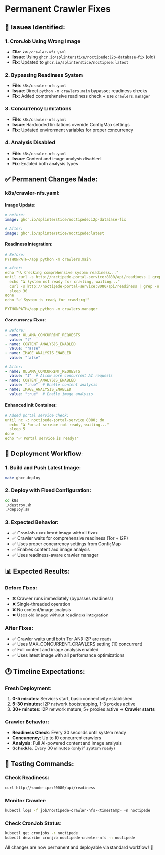 # Permanent Crawler Fixes

## 🚨 **Issues Identified:**

### **1. CronJob Using Wrong Image**
- **File**: `k8s/crawler-nfs.yaml`
- **Issue**: Using `ghcr.io/splinterstice/noctipede:i2p-database-fix` (old)
- **Fix**: Updated to `ghcr.io/splinterstice/noctipede:latest`

### **2. Bypassing Readiness System**
- **File**: `k8s/crawler-nfs.yaml`
- **Issue**: Direct `python -m crawlers.main` bypasses readiness checks
- **Fix**: Added comprehensive readiness check + use `crawlers.manager`

### **3. Concurrency Limitations**
- **File**: `k8s/crawler-nfs.yaml`
- **Issue**: Hardcoded limitations override ConfigMap settings
- **Fix**: Updated environment variables for proper concurrency

### **4. Analysis Disabled**
- **File**: `k8s/crawler-nfs.yaml`
- **Issue**: Content and image analysis disabled
- **Fix**: Enabled both analysis types

## ✅ **Permanent Changes Made:**

### **k8s/crawler-nfs.yaml:**

#### **Image Update:**
```yaml
# Before:
image: ghcr.io/splinterstice/noctipede:i2p-database-fix

# After:
image: ghcr.io/splinterstice/noctipede:latest
```

#### **Readiness Integration:**
```yaml
# Before:
PYTHONPATH=/app python -m crawlers.main

# After:
echo "🔍 Checking comprehensive system readiness..."
until curl -s http://noctipede-portal-service:8080/api/readiness | grep -q '"ready_for_crawling":true'; do
  echo "⏳ System not ready for crawling, waiting..."
  curl -s http://noctipede-portal-service:8080/api/readiness | grep -o '"readiness_summary":"[^"]*"' || echo "Unable to get readiness status"
  sleep 30
done
echo "✅ System is ready for crawling!"

PYTHONPATH=/app python -m crawlers.manager
```

#### **Concurrency Fixes:**
```yaml
# Before:
- name: OLLAMA_CONCURRENT_REQUESTS
  value: "1"
- name: CONTENT_ANALYSIS_ENABLED
  value: "false"
- name: IMAGE_ANALYSIS_ENABLED
  value: "false"

# After:
- name: OLLAMA_CONCURRENT_REQUESTS
  value: "3"  # Allow more concurrent AI requests
- name: CONTENT_ANALYSIS_ENABLED
  value: "true"  # Enable content analysis
- name: IMAGE_ANALYSIS_ENABLED
  value: "true"  # Enable image analysis
```

#### **Enhanced Init Container:**
```yaml
# Added portal service check:
until nc -z noctipede-portal-service 8080; do
  echo "⏳ Portal service not ready, waiting..."
  sleep 5
done
echo "✅ Portal service is ready!"
```

## 🔄 **Deployment Workflow:**

### **1. Build and Push Latest Image:**
```bash
make ghcr-deploy
```

### **2. Deploy with Fixed Configuration:**
```bash
cd k8s
./destroy.sh
./deploy.sh
```

### **3. Expected Behavior:**
- ✅ CronJob uses latest image with all fixes
- ✅ Crawler waits for comprehensive readiness (Tor + I2P)
- ✅ Uses proper concurrency settings from ConfigMap
- ✅ Enables content and image analysis
- ✅ Uses readiness-aware crawler manager

## 📊 **Expected Results:**

### **Before Fixes:**
- ❌ Crawler runs immediately (bypasses readiness)
- ❌ Single-threaded operation
- ❌ No content/image analysis
- ❌ Uses old image without readiness integration

### **After Fixes:**
- ✅ Crawler waits until both Tor AND I2P are ready
- ✅ Uses MAX_CONCURRENT_CRAWLERS setting (10 concurrent)
- ✅ Full content and image analysis enabled
- ✅ Uses latest image with all performance optimizations

## 🕐 **Timeline Expectations:**

### **Fresh Deployment:**
1. **0-5 minutes**: Services start, basic connectivity established
2. **5-30 minutes**: I2P network bootstrapping, 1-3 proxies active
3. **30+ minutes**: I2P network mature, 5+ proxies active → **Crawler starts**

### **Crawler Behavior:**
- **Readiness Check**: Every 30 seconds until system ready
- **Concurrency**: Up to 10 concurrent crawlers
- **Analysis**: Full AI-powered content and image analysis
- **Schedule**: Every 30 minutes (only if system ready)

## 🧪 **Testing Commands:**

### **Check Readiness:**
```bash
curl http://<node-ip>:30080/api/readiness
```

### **Monitor Crawler:**
```bash
kubectl logs -f job/noctipede-crawler-nfs-<timestamp> -n noctipede
```

### **Check CronJob Status:**
```bash
kubectl get cronjobs -n noctipede
kubectl describe cronjob noctipede-crawler-nfs -n noctipede
```

All changes are now permanent and deployable via standard workflow! 🎯
